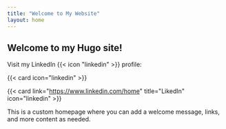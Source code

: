 ```yaml
---
title: "Welcome to My Website"
layout: home
---
```


## Welcome to my Hugo site!

Visit my LinkedIn {{< icon "linkedin" >}} profile: 

{{< card icon="linkedin" >}}

{{< card link="https://www.linkedin.com/home" title="LikedIn" icon="linkedin" >}} 

This is a custom homepage where you can add a welcome message, links, and more content as needed.